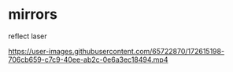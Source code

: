 # mirrors
reflect laser



https://user-images.githubusercontent.com/65722870/172615198-706cb659-c7c9-40ee-ab2c-0e6a3ec18494.mp4

